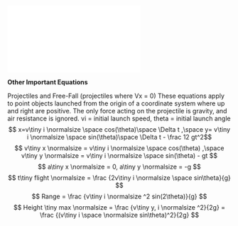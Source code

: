 ![](ap-physics-c-mechanics-equations-sheet.pdf)

**Other Important Equations**

Projectiles and Free-Fall (projectiles where Vx = 0)
	These equations apply to point objects launched from the origin of a coordinate system where up and right are positive.
	The only force acting on the projectile is gravity, and air resistance is ignored.
	vi = initial launch speed, theta = initial launch angle
$$ x=v\tiny i \normalsize \space cos(\theta)\space \Delta t ,\space y= v\tiny i \normalsize \space sin(\theta)\space \Delta t - \frac 12 gt^2$$
$$ v\tiny x \normalsize = v\tiny i \normalsize \space cos(\theta) ,\space v\tiny y \normalsize = v\tiny i \normalsize \space sin(\theta) - gt $$
$$ a\tiny x \normalsize = 0, a\tiny y \normalsize = -g $$
$$ t\tiny flight \normalsize = \frac {2v\tiny i \normalsize \space sin\theta}{g} $$
$$ Range = \frac {v\tiny i \normalsize ^2 sin(2\theta)}{g} $$
$$ Height \tiny max \normalsize = \frac {v\tiny y, i \normalsize ^2}{2g} = \frac {(v\tiny i \space \normalsize sin\theta)^2}{2g} $$
